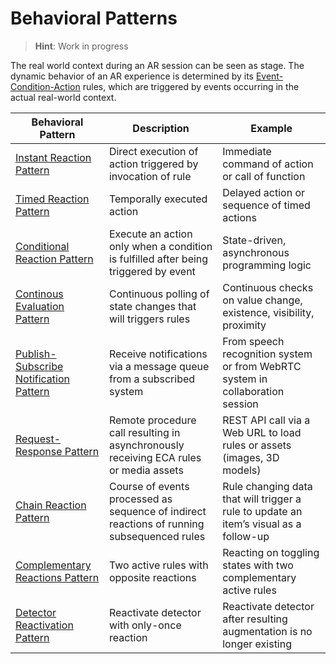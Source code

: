 # Behavioral Patterns

> **Hint**: Work in progress

The real world context during an AR session can be seen as stage. The dynamic behavior of an AR experience is determined by its [Event-Condition-Action](eca.md) rules, which are triggered by events occurring in the actual real-world context.

| Behavioral Pattern	| Description	| Example |
|---|---|---|
| [Instant Reaction Pattern](behavioral-patterns/instant-reaction.md)	| Direct execution of action triggered by invocation of rule	| Immediate command of action or call of function |
| [Timed Reaction Pattern](behavioral-patterns/timed-reaction.md)	| Temporally executed action	| Delayed action or sequence of timed actions|
| [Conditional Reaction Pattern](behavioral-patterns/conditional-reaction.md)	| Execute an action only when a condition is fulfilled after being triggered by event	| State-driven, asynchronous programming logic|
| [Continous Evaluation Pattern](behavioral-patterns/continous-evaluation.md)	| Continuous polling of state changes that will triggers rules	|Continuous checks on value change, existence, visibility, proximity |
| [Publish-Subscribe Notification Pattern](behavioral-patterns/publish-subscribe-notification.md)	| Receive notifications via a message queue from a subscribed system	| From speech recognition system or from WebRTC system in collaboration session |
| [Request-Response Pattern](behavioral-patterns/request-response.md)	| Remote procedure call resulting in asynchronously receiving ECA rules or media assets	| REST API call via a Web URL to load rules or assets (images, 3D models)|
| [Chain Reaction Pattern](behavioral-patterns/chain-reaction.md)	| Course of events processed as sequence of indirect reactions of running subsequenced rules	| Rule changing data that will trigger a rule to update an item’s visual as a follow-up |
| [Complementary Reactions Pattern](behavioral-patterns/complementary-reactions.md)	| Two active rules with opposite reactions	|Reacting on toggling states with two complementary active rules|
| [Detector Reactivation Pattern](behavioral-patterns/detector-reactivation.md)	| Reactivate detector with only-once reaction	|Reactivate detector after resulting augmentation is no longer existing |